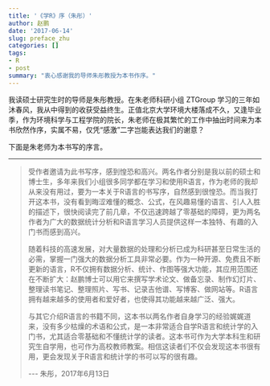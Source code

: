 ```yaml
---
title: '《学R》序（朱彤）'
author: 赵鹏
date: '2017-06-14'
slug: preface_zhu
categories: []
tags:
- R
- post
summary: "衷心感谢我的导师朱彤教授为本书作序。"
---
```




我读硕士研究生时的导师是朱彤教授。在朱老师科研小组 ZTGroup 学习的三年如沐春风，我从中得到的收获受益终生。正值北京大学环境大楼落成不久，又逢毕业季，作为环境科学与工程学院的院长，朱老师在极其繁忙的工作中抽出时间来为本书欣然作序，实属不易，仅凭“感激”二字岂能表达我们的谢意？

下面是朱老师为本书写的序言。

-----



> 受作者邀请为此书写序，感到惶恐和高兴。两名作者分别是我以前的硕士和博士生，多年来我们小组很多同学都在学习和使用R语言，作为老师的我却从来没有用过，要为一本关于R语言的书写序，自然感到很惶恐。而当我打开这本书，没有看到晦涩难懂的概念、公式，在风趣易懂的语言、引人入胜的描述下，很快阅读完了前几章，不仅迅速跨越了零基础的障碍，更为两名作者为广大的数据统计分析和R语言学习人员提供这样一本独特、有趣的入门书而感到高兴。
>
> 随着科技的高速发展，对大量数据的处理和分析已成为科研甚至日常生活的必需，掌握一门强大的数据分析工具非常必要。作为一种开源、免费且不断更新的语言，R不仅拥有数据分析、统计、作图等强大功能，其应用范围还在不断扩大：赵鹏博士可以用它来撰写学术论文、做备忘录、制作幻灯片、整理读书笔记、整理照片、写书、记录吉他谱、写博客、做网站等。R语言拥有越来越多的使用者和爱好者，也使得其功能越来越广泛、强大。
>
> 与其它介绍R语言的书籍不同，这本书以两名作者自身学习的经验娓娓道来，没有多少枯燥的术语和公式，是一本非常适合自学R语言和统计学的入门书，尤其适合零基础和不懂统计学的读者。这本书可作为大学本科生和研究生自学用，也可作为高校教师教案。相信这读者们不仅会发现这本书很有用，更会发现关于R语言和统计学的书可以写的很有趣。
>
> --- 朱彤，2017年6月13日
>
> 